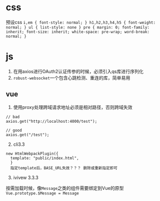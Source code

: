 # css
预设css
`i,em {
  font-style: normal;
}
h1,h2,h3,h4,h5 {
  font-weight: normal;
}
ul {
  list-style: none
}
pre {
  margin: 0;
  font-family: inherit;
  font-size: inherit;
  white-space: pre-wrap;
  word-break: normal;
}`

# js
1. 在用axios进行OAuth2认证传参的时候，必须引入qs库进行序列化
2. `robust-websocket`一个包含心跳检测、重连的库，简单易用

## vue

1. 使用proxy处理跨域请求地址必须是相对路径，否则跨域失效
```
// bad
axios.get("http://localhost:4000/test");

// good
axios.get("/test");

```
2. cli3.3
```
new HtmlWebpackPlugin({
  template: "public/index.html",
  }
  指定template后，BASE_URL失效？？？ 删除或重新指定即可
```
3. ivivew 3.3.3

按需加载时候，像`Message`之类的组件需要绑定到Vue的原型`Vue.prototype.$Message = Message`
